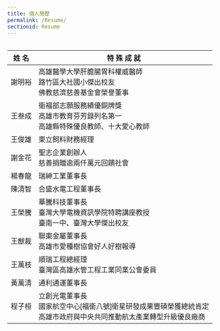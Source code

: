 ```yaml
---
title: 個人簡歷
permalink: /Resume/
sectionid: Resume
---
```


<table>
  <style>
  .resume-table {
    width: 100%;
    max-width: 800px;
    font-family: '微軟正黑體', Arial, sans-serif;
    border-collapse: collapse;
    border: none;
  }

  .resume-table th {
    font-size: 16px;
    padding: 10px;
    border: none;
    text-align: center;
  }

  .col-name {
    width: 30%;
  }

  .col-achievement {
    width: 70%;
  }

  .cell-name, .cell-achievement {
    text-align: center;
    vertical-align: middle;
    padding: 10px;
    border-bottom: 1px solid #ccc;
  }

  .cell-name {
    border-top: 2px solid #ccc;
  }

  .cell-achievement {
    line-height: 1.5;
    border-top: 2px solid #ccc;
  }

  /* 最後一列不要再有底線（美化） */
  .resume-table tr:last-child td {
    border-bottom: none;
  }
</style>

<table class="resume-table">

  <thead>
    <tr>
      <th class="col-name">姓 名</th>
      <th class="col-achievement">特 殊 成 就</th>
    </tr>
  </thead>
  
  <tbody>
    <tr>
      <td class="cell-name">謝明裕</td>
      <td class="cell-achievement">
        高雄醫學大學肝膽腸胃科權威醫師<br>
        路竹區大社國小傑出校友<br>
        佛教慈濟慈善基金會榮譽董事
      </td>
    </tr>
    <tr>
      <td class="cell-name">王叁成</td>
      <td class="cell-achievement">
        衛福部志願服務績優銅牌獎<br>
        高雄市教育芬芳錄列名第一<br>
        高雄縣特殊優良教師、十大愛心教師
      </td>
    </tr>
    <tr>
      <td class="cell-name">王俊雄</td>
      <td class="cell-achievement">
        東立飼料財務經理
      </td>
    </tr>
        <tr>
      <td class="cell-name">謝金花</td>
      <td class="cell-achievement">
        聖志企業創辦人<br>
        慈善捐贈逾兩仟萬元回饋社會
      </td>
    </tr>
        <tr>
      <td class="cell-name">楊春龍</td>
      <td class="cell-achievement">
        瑞紳工業董事長
      </td>
    </tr>
        <tr>
      <td class="cell-name">陳清智</td>
      <td class="cell-achievement">
        合盛水電工程董事長
      </td>
    </tr>
    <tr>
      <td class="cell-name">王榮騰</td>
      <td class="cell-achievement">
        華騰科技董事長<br>
        臺灣大學電機資訊學院特聘講座教授<br>
        臺南一中、臺灣大學傑出校友
      </td>
    </tr>
        <tr>
      <td class="cell-name">王猷裁</td>
      <td class="cell-achievement">
        聯東金屬董事長<br>
        高雄市愛種樹協會好人好樹報導
      </td>
    </tr>
        <tr>
      <td class="cell-name">王萬枝</td>
      <td class="cell-achievement">
        順瑞工程總經理<br>
        臺灣區高雄水管工程工業同業公會委員
      </td>
    </tr>
        <tr>
      <td class="cell-name">黃萬清</td>
      <td class="cell-achievement">
        通利通運董事長
      </td>
    </tr>
        <tr>
      <td class="cell-name">程子桓</td>
      <td class="cell-achievement">
        立創光電董事長<br>
        國家航空中心[福衛八號]衛星研發成果豐碩榮獲總統肯定<br>
        高雄市政府與中央共同推動航太產業轉型升級優良廠商
      </td>
    </tr>
    
  </tbody>
</table>
